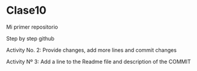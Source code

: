 # Clase10

Mi primer repositorio

Step by step github

Activity No. 2: Provide changes, add more lines and commit changes

Activity Nº 3: Add a line to the Readme file and description of the COMMIT
